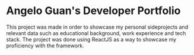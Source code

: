 # Angelo Guan's Developer Portfolio

This project was made in order to showcase my personal sideprojects and relevant data such as educational background, work experience and tech stack. The project was done using ReactJS as a way to showcase my proficiency with the framework.
